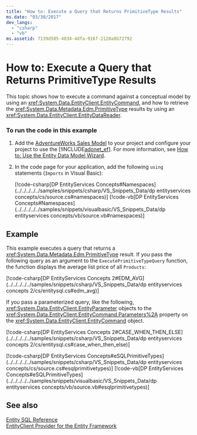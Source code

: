 ```yaml
---
title: "How to: Execute a Query that Returns PrimitiveType Results"
ms.date: "03/30/2017"
dev_langs: 
  - "csharp"
  - "vb"
ms.assetid: 7139d585-4034-4dfa-916f-2120a8b72792
---
```

# How to: Execute a Query that Returns PrimitiveType Results
This topic shows how to execute a command against a conceptual model by using an <xref:System.Data.EntityClient.EntityCommand>, and how to retrieve the <xref:System.Data.Metadata.Edm.PrimitiveType> results by using an <xref:System.Data.EntityClient.EntityDataReader>.  
  
### To run the code in this example  
  
1.  Add the [AdventureWorks Sales Model](https://msdn.microsoft.com/library/f16cd988-673f-4376-b034-129ca93c7832) to your project and configure your project to use the [!INCLUDE[adonet_ef](../../../../../includes/adonet-ef-md.md)]. For more information, see [How to: Use the Entity Data Model Wizard](https://msdn.microsoft.com/library/dadb058a-c5d9-4c5c-8b01-28044112231d).  
  
2.  In the code page for your application, add the following `using` statements (`Imports` in Visual Basic):  
  
     [!code-csharp[DP EntityServices Concepts#Namespaces](../../../../../samples/snippets/csharp/VS_Snippets_Data/dp entityservices concepts/cs/source.cs#namespaces)]
     [!code-vb[DP EntityServices Concepts#Namespaces](../../../../../samples/snippets/visualbasic/VS_Snippets_Data/dp entityservices concepts/vb/source.vb#namespaces)]  
  
## Example  
 This example executes a query that returns a <xref:System.Data.Metadata.Edm.PrimitiveType> result. If you pass the following query as an argument to the `ExecutePrimitiveTypeQuery` function, the function displays the average list price of all `Products`:  
  
 [!code-csharp[DP EntityServices Concepts 2#EDM_AVG](../../../../../samples/snippets/csharp/VS_Snippets_Data/dp entityservices concepts 2/cs/entitysql.cs#edm_avg)]  
  
 If you pass a parameterized query, like the following, <xref:System.Data.EntityClient.EntityParameter> objects to the <xref:System.Data.EntityClient.EntityCommand.Parameters%2A> property on the <xref:System.Data.EntityClient.EntityCommand> object.  
  
 [!code-csharp[DP EntityServices Concepts 2#CASE_WHEN_THEN_ELSE](../../../../../samples/snippets/csharp/VS_Snippets_Data/dp entityservices concepts 2/cs/entitysql.cs#case_when_then_else)]  
  
 [!code-csharp[DP EntityServices Concepts#eSQLPrimitiveTypes](../../../../../samples/snippets/csharp/VS_Snippets_Data/dp entityservices concepts/cs/source.cs#esqlprimitivetypes)]
 [!code-vb[DP EntityServices Concepts#eSQLPrimitiveTypes](../../../../../samples/snippets/visualbasic/VS_Snippets_Data/dp entityservices concepts/vb/source.vb#esqlprimitivetypes)]  
  
## See also
 [Entity SQL Reference](../../../../../docs/framework/data/adonet/ef/language-reference/entity-sql-reference.md)  
 [EntityClient Provider for the Entity Framework](../../../../../docs/framework/data/adonet/ef/entityclient-provider-for-the-entity-framework.md)
